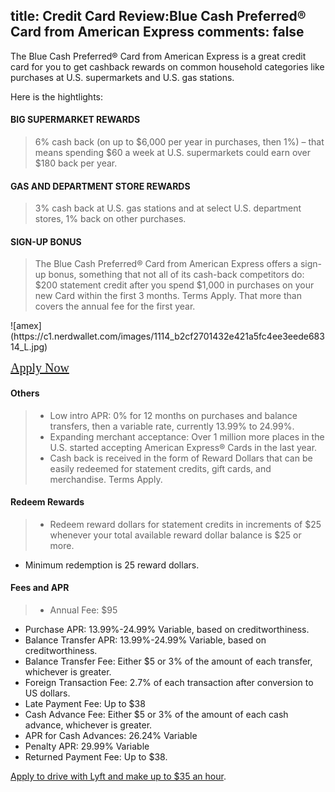 title: Credit Card Review:Blue Cash Preferred® Card from American Express
comments: false
---

The Blue Cash Preferred® Card from American Express is a great credit card for you to get cashback rewards on common household categories like purchases at U.S. supermarkets and U.S. gas stations. 

Here is the hightlights:

#### BIG SUPERMARKET REWARDS

> 6% cash back (on up to $6,000 per year in purchases, then 1%) – that means spending $60 a week at U.S. supermarkets could earn over $180 back per year.

#### GAS AND DEPARTMENT STORE REWARDS

> 3% cash back at U.S. gas stations and at select U.S. department stores, 1% back on other purchases.

#### SIGN-UP BONUS

> The Blue Cash Preferred® Card from American Express offers a sign-up bonus, something that not all of its cash-back competitors do: $200 statement credit after you spend $1,000 in purchases on your new Card within the first 3 months. Terms Apply. That more than covers the annual fee for the first year.


<div>
![amex](https://c1.nerdwallet.com/images/1114_b2cf2701432e421a5fc4ee3eede68314_L.jpg)

<a href="/" style="font-family:orange; font-size:20px;">Apply Now</a>

</div>

#### Others

> * Low intro APR: 0% for 12 months on purchases and balance transfers, then a variable rate, currently 13.99% to 24.99%.
> * Expanding merchant acceptance: Over 1 million more places in the U.S. started accepting American Express® Cards in the last year.
> * Cash back is received in the form of Reward Dollars that can be easily redeemed for statement credits, gift cards, and merchandise.
Terms Apply.

#### Redeem Rewards
> * Redeem reward dollars for statement credits in increments of $25 whenever your total available reward dollar balance is $25 or more.
* Minimum redemption is 25 reward dollars.

#### Fees and APR
> * Annual Fee: $95
* Purchase APR: 13.99%-24.99% Variable, based on creditworthiness.
* Balance Transfer APR: 13.99%-24.99% Variable, based on creditworthiness.
* Balance Transfer Fee: Either $5 or 3% of the amount of each transfer, whichever is greater.
* Foreign Transaction Fee: 2.7% of each transaction after conversion to US dollars.
* Late Payment Fee: Up to $38
* Cash Advance Fee: Either $5 or 3% of the amount of each cash advance, whichever is greater.
* APR for Cash Advances: 26.24% Variable
* Penalty APR: 29.99% Variable
* Returned Payment Fee: Up to $38.

[Apply to drive with Lyft and make up to $35 an hour](https://www.lyft.com/drivers).

